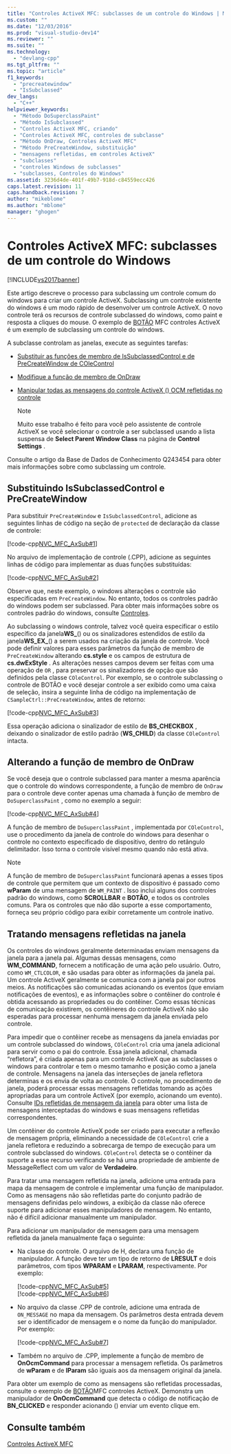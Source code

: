 ```yaml
---
title: "Controles ActiveX MFC: subclasses de um controle do Windows | Microsoft Docs"
ms.custom: ""
ms.date: "12/03/2016"
ms.prod: "visual-studio-dev14"
ms.reviewer: ""
ms.suite: ""
ms.technology: 
  - "devlang-cpp"
ms.tgt_pltfrm: ""
ms.topic: "article"
f1_keywords: 
  - "precreatewindow"
  - "IsSubclassed"
dev_langs: 
  - "C++"
helpviewer_keywords: 
  - "Método DoSuperclassPaint"
  - "Método IsSubclassed"
  - "Controles ActiveX MFC, criando"
  - "Controles ActiveX MFC, controles de subclasse"
  - "Método OnDraw, Controles ActiveX MFC"
  - "Método PreCreateWindow, substituição"
  - "mensagens refletidas, em controles ActiveX"
  - "subclasses"
  - "controles Windows de subclasses"
  - "subclasses, Controles do Windows"
ms.assetid: 3236d4de-401f-49b7-918d-c84559ecc426
caps.latest.revision: 11
caps.handback.revision: 7
author: "mikeblome"
ms.author: "mblome"
manager: "ghogen"
---
```

# Controles ActiveX MFC: subclasses de um controle do Windows
[!INCLUDE[vs2017banner](../assembler/inline/includes/vs2017banner.md)]

Este artigo descreve o processo para subclassing um controle comum do windows para criar um controle ActiveX.  Subclassing um controle existente do windows é um modo rápido de desenvolver um controle ActiveX.  O novo controle terá os recursos de controle subclassed do windows, como paint e resposta a cliques do mouse.  O exemplo de [BOTÃO](../top/visual-cpp-samples.md) MFC controles ActiveX é um exemplo de subclassing um controle do windows.  
  
 A subclasse controlam as janelas, execute as seguintes tarefas:  
  
-   [Substituir as funções de membro de IsSubclassedControl e de PreCreateWindow de COleControl](#_core_overriding_issubclassedcontrol_and_precreatewindow)  
  
-   [Modifique a função de membro de OnDraw](#_core_modifying_the_ondraw_member_function)  
  
-   [Manipular todas as mensagens do controle ActiveX \(\) OCM refletidas no controle](#_core_handling_reflected_window_messages)  
  
    > [!NOTE]
    >  Muito esse trabalho é feito para você pelo assistente de controle ActiveX se você selecionar o controle a ser subclassed usando a lista suspensa de **Select Parent Window Class** na página de **Control Settings** .  
  
 Consulte o artigo da Base de Dados de Conhecimento Q243454 para obter mais informações sobre como subclassing um controle.  
  
##  <a name="_core_overriding_issubclassedcontrol_and_precreatewindow"></a> Substituindo IsSubclassedControl e PreCreateWindow  
 Para substituir `PreCreateWindow` e `IsSubclassedControl`, adicione as seguintes linhas de código na seção de `protected` de declaração da classe de controle:  
  
 [!code-cpp[NVC_MFC_AxSub#1](../mfc/codesnippet/CPP/mfc-activex-controls-subclassing-a-windows-control_1.h)]  
  
 No arquivo de implementação de controle \(.CPP\), adicione as seguintes linhas de código para implementar as duas funções substituídas:  
  
 [!code-cpp[NVC_MFC_AxSub#2](../mfc/codesnippet/CPP/mfc-activex-controls-subclassing-a-windows-control_2.cpp)]  
  
 Observe que, neste exemplo, o windows alterações o controle são especificadas em `PreCreateWindow`.  No entanto, todos os controles padrão do windows podem ser subclassed.  Para obter mais informações sobre os controles padrão do windows, consulte [Controles](../mfc/controls-mfc.md).  
  
 Ao subclassing o windows controle, talvez você queira especificar o estilo específico da janela**WS\_**\(\) ou os sinalizadores estendidos de estilo da janela**WS\_EX\_**\(\) a serem usados na criação da janela de controle.  Você pode definir valores para esses parâmetros da função de membro de `PreCreateWindow` alterando **cs.style** e os campos de estrutura de **cs.dwExStyle** .  As alterações nesses campos devem ser feitas com uma operação de `OR` , para preservar os sinalizadores de opção que são definidos pela classe `COleControl`.  Por exemplo, se o controle subclassing o controle de BOTÃO e você desejar controle a ser exibido como uma caixa de seleção, insira a seguinte linha de código na implementação de `CSampleCtrl::PreCreateWindow`, antes de retorno:  
  
 [!code-cpp[NVC_MFC_AxSub#3](../mfc/codesnippet/CPP/mfc-activex-controls-subclassing-a-windows-control_3.cpp)]  
  
 Essa operação adiciona o sinalizador de estilo de **BS\_CHECKBOX** , deixando o sinalizador de estilo padrão \(**WS\_CHILD**\) da classe `COleControl` intacta.  
  
##  <a name="_core_modifying_the_ondraw_member_function"></a> Alterando a função de membro de OnDraw  
 Se você deseja que o controle subclassed para manter a mesma aparência que o controle do windows correspondente, a função de membro de `OnDraw` para o controle deve conter apenas uma chamada à função de membro de `DoSuperclassPaint` , como no exemplo a seguir:  
  
 [!code-cpp[NVC_MFC_AxSub#4](../mfc/codesnippet/CPP/mfc-activex-controls-subclassing-a-windows-control_4.cpp)]  
  
 A função de membro de `DoSuperclassPaint` , implementada por `COleControl`, use o procedimento da janela de controle do windows para desenhar o controle no contexto especificado de dispositivo, dentro do retângulo delimitador.  Isso torna o controle visível mesmo quando não está ativa.  
  
> [!NOTE]
>  A função de membro de `DoSuperclassPaint` funcionará apenas a esses tipos de controle que permitem que um contexto de dispositivo é passado como **wParam** de uma mensagem de `WM_PAINT` .  Isso inclui alguns dos controles padrão do windows, como **SCROLLBAR** e **BOTÃO**, e todos os controles comuns.  Para os controles que não dão suporte a esse comportamento, forneça seu próprio código para exibir corretamente um controle inativo.  
  
##  <a name="_core_handling_reflected_window_messages"></a> Tratando mensagens refletidas na janela  
 Os controles do windows geralmente determinadas enviam mensagens da janela para a janela pai.  Algumas dessas mensagens, como **WM\_COMMAND**, fornecem a notificação de uma ação pelo usuário.  Outro, como `WM_CTLCOLOR`, e são usadas para obter as informações da janela pai.  Um controle ActiveX geralmente se comunica com a janela pai por outros meios.  As notificações são comunicadas acionando os eventos \(que enviam notificações de eventos\), e as informações sobre o contêiner do controle é obtida acessando as propriedades ou do contêiner.  Como essas técnicas de comunicação existirem, os contêineres do controle ActiveX não são esperadas para processar nenhuma mensagem da janela enviada pelo controle.  
  
 Para impedir que o contêiner recebe as mensagens da janela enviadas por um controle subclassed do windows, `COleControl` cria uma janela adicional para servir como o pai do controle.  Essa janela adicional, chamada “refletora”, é criada apenas para um controle ActiveX que as subclasses o windows para controlar e tem o mesmo tamanho e posição como a janela de controle.  Mensagens na janela das interseções de janela refletora determinas e os envia de volta ao controle.  O controle, no procedimento de janela, poderá processar essas mensagens refletidas tomando as ações apropriadas para um controle ActiveX \(por exemplo, acionando um evento\).  Consulte [IDs refletidas de mensagem da janela](../mfc/reflected-window-message-ids.md) para obter uma lista de mensagens interceptadas do windows e suas mensagens refletidas correspondentes.  
  
 Um contêiner do controle ActiveX pode ser criado para executar a reflexão de mensagem própria, eliminando a necessidade de `COleControl` crie a janela refletora e reduzindo a sobrecarga de tempo de execução para um controle subclassed do windows.  `COleControl` detecta se o contêiner da suporte a esse recurso verificando se há uma propriedade de ambiente de MessageReflect com um valor de **Verdadeiro**.  
  
 Para tratar uma mensagem refletida na janela, adicione uma entrada para mapa da mensagem de controle e implementar uma função de manipulador.  Como as mensagens não são refletidas parte do conjunto padrão de mensagens definidas pelo windows, a exibição da classe não oferece suporte para adicionar esses manipuladores de mensagem.  No entanto, não é difícil adicionar manualmente um manipulador.  
  
 Para adicionar um manipulador de mensagem para uma mensagem refletida da janela manualmente faça o seguinte:  
  
-   Na classe do controle. O arquivo de H, declara uma função de manipulador.  A função deve ter um tipo de retorno de **LRESULT** e dois parâmetros, com tipos **WPARAM** e **LPARAM**, respectivamente.  Por exemplo:  
  
     [!code-cpp[NVC_MFC_AxSub#5](../mfc/codesnippet/CPP/mfc-activex-controls-subclassing-a-windows-control_5.h)]  
    [!code-cpp[NVC_MFC_AxSub#6](../mfc/codesnippet/CPP/mfc-activex-controls-subclassing-a-windows-control_6.h)]  
  
-   No arquivo da classe .CPP de controle, adicione uma entrada de `ON_MESSAGE` no mapa da mensagem.  Os parâmetros desta entrada devem ser o identificador de mensagem e o nome da função do manipulador.  Por exemplo:  
  
     [!code-cpp[NVC_MFC_AxSub#7](../mfc/codesnippet/CPP/mfc-activex-controls-subclassing-a-windows-control_7.cpp)]  
  
-   Também no arquivo de .CPP, implemente a função de membro de **OnOcmCommand** para processar a mensagem refletida.  Os parâmetros de **wParam** e de **lParam** são iguais aos da mensagem original da janela.  
  
 Para obter um exemplo de como as mensagens são refletidas processadas, consulte o exemplo de [BOTÃO](../top/visual-cpp-samples.md)MFC controles ActiveX.  Demonstra um manipulador de **OnOcmCommand** que detecta o código de notificação de **BN\_CLICKED** e responder acionando \(\) enviar um evento clique em.  
  
## Consulte também  
 [Controles ActiveX MFC](../mfc/mfc-activex-controls.md)